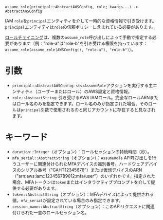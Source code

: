 ```
assume_role(principal::AbstractAWSConfig, role; kwargs...) -> AbstractAWSConfig
```

IAM `role`を`principal`エンティティを介して一時的な資格情報で引き受けます。`principal`エンティティは`role`の信頼ポリシーに含まれている必要があります。

[ロールチェイニング](https://docs.aws.amazon.com/IAM/latest/UserGuide/id_roles_terms-and-concepts.html#iam-term-role-chaining)は、複数の`assume_role`呼び出しによって手動で指定する必要があります（例："role-a"は"role-b"を引き受ける権限を持っています：`assume_role(assume_role(AWSConfig(), "role-a"), "role-b")`）。

# 引数

  * `principal::AbstractAWSConfig`: `sts:AssumeRole`アクションを実行する主エンティティ（ユーザーまたはロール）のAWS設定と資格情報。
  * `role::AbstractString`: 引き受けるAWS IAMロール。完全なロールARNまたはロール名のみを指定できます。ロール名のみが指定された場合、そのロールは`principal`引数で使用されるのと同じアカウントに存在すると見なされます。

# キーワード

  * `duration::Integer`（オプション）：ロールセッションの持続時間（秒）。
  * `mfa_serial::AbstractString`（オプション）：`AssumeRole` API呼び出しを行うユーザーに関連付けられたMFAデバイスの識別番号。ハードウェアデバイスのシリアル番号（"GAHT12345678"）または仮想デバイスのARN（"arn:aws:iam::123456789012:mfa/user"）のいずれかです。指定された場合、MFAトークンは`token`またはインタラクティブプロンプトを介して提供する必要があります。
  * `token::AbstractString`（オプション）：MFAデバイスによって提供される値。`mfa_serial`が設定されている場合のみ指定できます。
  * `session_name::AbstractString`（オプション）：このAPIリクエストに関連付けられた一意のロールセッション名。
